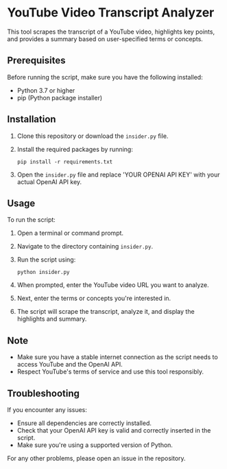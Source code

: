 # YouTube Video Transcript Analyzer

This tool scrapes the transcript of a YouTube video, highlights key points, and provides a summary based on user-specified terms or concepts.

## Prerequisites

Before running the script, make sure you have the following installed:

- Python 3.7 or higher
- pip (Python package installer)

## Installation

1. Clone this repository or download the `insider.py` file.

2. Install the required packages by running:

   ```
   pip install -r requirements.txt
   ```

3. Open the `insider.py` file and replace 'YOUR OPENAI API KEY' with your actual OpenAI API key.

## Usage

To run the script:

1. Open a terminal or command prompt.

2. Navigate to the directory containing `insider.py`.

3. Run the script using:

   ```
   python insider.py
   ```

4. When prompted, enter the YouTube video URL you want to analyze.

5. Next, enter the terms or concepts you're interested in.

6. The script will scrape the transcript, analyze it, and display the highlights and summary.

## Note

- Make sure you have a stable internet connection as the script needs to access YouTube and the OpenAI API.
- Respect YouTube's terms of service and use this tool responsibly.

## Troubleshooting

If you encounter any issues:

- Ensure all dependencies are correctly installed.
- Check that your OpenAI API key is valid and correctly inserted in the script.
- Make sure you're using a supported version of Python.

For any other problems, please open an issue in the repository.
